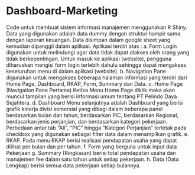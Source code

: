 # Dashboard-Marketing
Code untuk membuat sistem informasi manajemen menggunakan R Shiny.
Data yang digunakan adalah data dummy dengan struktur hampir sama dengan laporan keuangan.
Data disimpan dalam google sheet yang kemudian dipanggil dalam aplikasi.
Aplikasi terdiri atas :
a.	Form Login digunakan untuk melindungi agar data tidak dapat diakses oleh orang yang tidak berkepentingan. Untuk masuk ke aplikasi (website), pengguna diharuskan mengisi form login terlebih dahulu sehingga dapat mengakses keseluruhan menu di dalam aplikasi (website).
b.	Navigation Pane digunakan untuk mengakses beberapa halaman informasi yang terdiri dari Home Page, Dashboard, RKAP, Form, Summary dan Data.
c.	Home Page (Navigation Pane Pertama) 
Ketika Menu Home Page diklik maka akan muncul tampilan yang berisi informasi umum tentang PT Pelindo Daya Sejahtera.
d.	Dashboard 
Menu selanjutnya adalah Dashboard yang berisi grafik kinerja divisi komersial yang dibagi dalam beberapa panel berdasarkan bulan dan tahun, berdasarkan PIC, berdasarkan Regional, berdasarkan jenis perjanjian, dan berdasarkan kategori pekerjaan. Perbedaan antar tab “All”, “PIC” hingga “Kategori Perjanjian” terletak pada checkbox yang digunakan sebagai filter data dalam menampilkan grafik. 
e.	RKAP. Pada menu RKAP berisi realisasi pendapatan usaha yang dapat dilihat per bulan dan per tahun.
f.	Form yang berguna untuk input data Pekerjaan
g.	Summary (Ringkasan) berisi total pendapatan usaha dan manajemen fee dalam satu tahun untuk setiap pekerjaan.
h.	Data (Data Lengkap) berisi semua data pekerjaan setiap bulannya.
